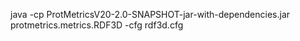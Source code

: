 java -cp ProtMetricsV20-2.0-SNAPSHOT-jar-with-dependencies.jar protmetrics.metrics.RDF3D -cfg rdf3d.cfg